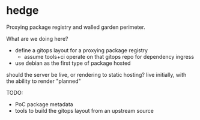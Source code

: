 # hedge
Proxying package registry and walled garden perimeter.

What are we doing here?

- define a gitops layout for a proxying package registry
    - assume tools+ci operate on that gitops repo for dependency ingress
- use debian as the first type of package hosted

should the server be live, or rendering to static hosting?
live initially, with the ability to render "planned"

TODO:
- PoC package metadata
- tools to build the gitops layout from an upstream source
